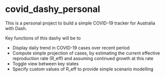 # covid_dashy_personal
This is a personal project to build a simple COVID-19 tracker for Australia with Dash.

Key functions of this dashy will be to
* Display daily trend in COVID-19 cases over recent period
* Compute simple projection of cases, by estimating the current effective reproduction rate (R_eff) and assuming continued growth at this rate
* Toggle view between key states
* Specify custom values of R_eff to provide simple scenario modelling
